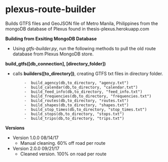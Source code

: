 # plexus-route-builder
Builds GTFS files and GeoJSON file of Metro Manila, Philippines from the mongoDB database of Plexus found in thesis-plexus.herokuapp.com

<b>Building from Exsiting MongoDB Database</b>

 - Using <i>gtfs-builder.py</i>, run the following methods to pull the old route database from Plexus MongoDB store.

<b>build_gtfs([db_connection], [directory_folder])</b>
 - calls <b>builders([to_directory])</b>, creating GTFS txt files in directory folder.
 
            -  build_agency(db,to_directory, "agency.txt")
            -  build_calendar(db,to_directory, "calendar.txt")
            -  build_feed_info(db,to_directory, "feed_info.txt")
            -  build_frequencies(db,to_directory, "frequencies.txt")
            -  build_routes(db,to_directory, "routes.txt")
            -  build_shapes(db,to_directory, "shapes.txt")
            -  build_stop_times(db,to_directory, "stop_times.txt")
            -  build_stops(db,to_directory, "stops.txt")
            -  build_trips(db,to_directory, "trips.txt")

<b>Versions</b>
 - Version 1.0.0 08/14/17
   - Manual cleaning. 60% off road per route
 - Version 2.0.0 09/21/17
   - Cleaned version. 100% on road per route
